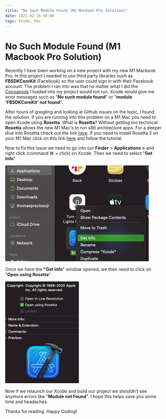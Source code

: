 ```yaml
---
title: "No Such Module Found (M1 Macbook Pro Solution)"
date: 2021-02-16 00:00
tags: Xcode, Mac
---
```


# No Such Module Found (M1 Macbook Pro Solution)

Recently I have been working on a new project with my new M1 Macbook Pro. In this project I needed to use third party libraries such as **FBSDKCoreKit** (Facebook) so the user could sign in with their Facebook account. The problem I ran into was that no matter what I did the [Cocoapods](https://cocoapods.org/) I loaded into my project would not run. Xcode would give me error messages such as "**No such module found**" or "**module 'FBSDKCoreKit' not found**".

After hours of googling and looking at Github issues on the topic, I found the solution. If you are running into this problem on a M1 Mac you need to open Xcode using **Rosetta**. What is **Rosetta**? Without getting too technical **Rosetta** allows the new M1 Mac's to run x86 architecture apps. For a deeper dive into Rosetta check out the link [here](https://www.computerworld.com/article/3597949/everything-you-need-to-know-about-rosetta-2-on-apple-silicon-macs.html). If you need to install Rosetta 2 on your M1 Mac click on this link [here](https://osxdaily.com/2020/12/04/how-install-rosetta-2-apple-silicon-mac/) and follow the tutorial.

Now to fix this issue we need to go into our **Finder** > **Applications** **\>** and right click (command ⌘ + click) on Xcode. Then we need to select "**Get Info**"

![](/images/Screen-Shot-2021-02-16-at-9.21.05-AM.png)

Once we have the **"Get Info**" window opened, we then need to click on "**Open using Rosetta**"

![](/images/Screen-Shot-2021-02-16-at-9.23.02-AM.png)

Now if we relaunch our Xcode and build our project we shouldn't see anymore errors like "**Module not Found**". I hope this helps save you some time and headaches.

Thanks for reading. Happy Coding!
